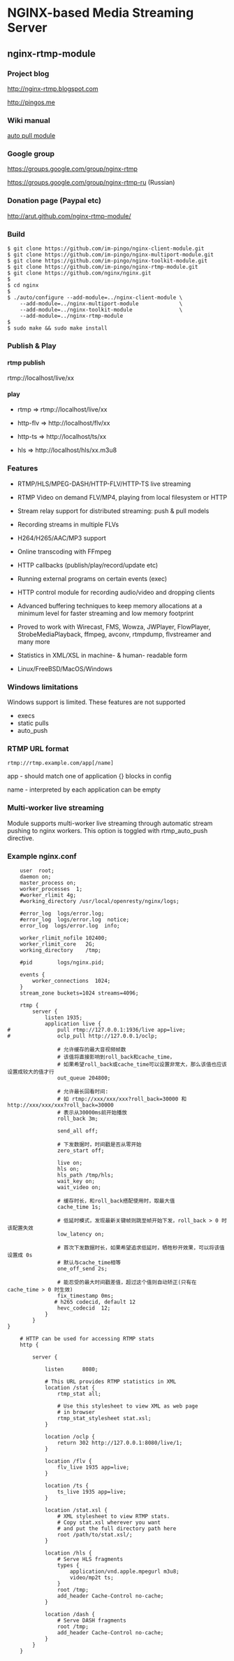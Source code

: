 # NGINX-based Media Streaming Server
## nginx-rtmp-module


### Project blog

  http://nginx-rtmp.blogspot.com

  http://pingos.me

### Wiki manual

  [auto pull module](./doc/ngx_rtmp_oclp_module.chs.md)

### Google group

  https://groups.google.com/group/nginx-rtmp

  https://groups.google.com/group/nginx-rtmp-ru (Russian)

### Donation page (Paypal etc)

  http://arut.github.com/nginx-rtmp-module/

### Build

```shell
$ git clone https://github.com/im-pingo/nginx-client-module.git
$ git clone https://github.com/im-pingo/nginx-multiport-module.git
$ git clone https://github.com/im-pingo/nginx-toolkit-module.git
$ git clone https://github.com/im-pingo/nginx-rtmp-module.git
$ git clone https://github.com/nginx/nginx.git
$
$ cd nginx
$
$ ./auto/configure --add-module=../nginx-client-module \
    --add-module=../nginx-multiport-module             \
    --add-module=../nginx-toolkit-module               \
    --add-module=../nginx-rtmp-module
$
$ sudo make && sudo make install
```
### Publish & Play

#### rtmp publish

rtmp://localhost/live/xx

#### play

* rtmp => rtmp://localhost/live/xx

* http-flv => http://localhost/flv/xx

* http-ts => http://localhost/ts/xx

* hls => http://localhost/hls/xx.m3u8


### Features

* RTMP/HLS/MPEG-DASH/HTTP-FLV/HTTP-TS live streaming

* RTMP Video on demand FLV/MP4,
  playing from local filesystem or HTTP

* Stream relay support for distributed
  streaming: push & pull models

* Recording streams in multiple FLVs

* H264/H265/AAC/MP3 support

* Online transcoding with FFmpeg

* HTTP callbacks (publish/play/record/update etc)

* Running external programs on certain events (exec)

* HTTP control module for recording audio/video and dropping clients

* Advanced buffering techniques
  to keep memory allocations at a minimum
  level for faster streaming and low
  memory footprint

* Proved to work with Wirecast, FMS, Wowza,
  JWPlayer, FlowPlayer, StrobeMediaPlayback,
  ffmpeg, avconv, rtmpdump, flvstreamer
  and many more

* Statistics in XML/XSL in machine- & human-
  readable form

* Linux/FreeBSD/MacOS/Windows

### Windows limitations

Windows support is limited. These features are not supported

* execs
* static pulls
* auto_push

### RTMP URL format

    rtmp://rtmp.example.com/app[/name]

app -  should match one of application {}
         blocks in config

name - interpreted by each application
         can be empty


### Multi-worker live streaming

Module supports multi-worker live
streaming through automatic stream pushing
to nginx workers. This option is toggled with
rtmp_auto_push directive.


### Example nginx.conf

```nginx
    user  root;
    daemon on;
    master_process on;
    worker_processes  1;
    #worker_rlimit 4g;
    #working_directory /usr/local/openresty/nginx/logs;

    #error_log  logs/error.log;
    #error_log  logs/error.log  notice;
    error_log  logs/error.log  info;

    worker_rlimit_nofile 102400;
    worker_rlimit_core   2G;
    working_directory    /tmp;

    #pid        logs/nginx.pid;

    events {
        worker_connections  1024;
    }
    stream_zone buckets=1024 streams=4096;

    rtmp {
        server {
            listen 1935;
            application live {
#               pull rtmp://127.0.0.1:1936/live app=live;
#               oclp_pull http://127.0.0.1/oclp;

                # 允许缓存的最大音视频帧数
                # 该值将直接影响到roll_back和cache_time，
                # 如果希望roll_back或cache_time可以设置非常大，那么该值也应该设置成较大的值才行
                out_queue 204800;

                # 允许最长回看时间:
                # 如 rtmp://xxx/xxx/xxx?roll_back=30000 和 http://xxx/xxx/xxx?roll_back=30000
                # 表示从30000ms前开始播放
                roll_back 3m;

                send_all off;

                # 下发数据时，时间戳是否从零开始
                zero_start off;

                live on;
                hls on;
                hls_path /tmp/hls;
                wait_key on;
                wait_video on;

                # 缓存时长，和roll_back搭配使用时，取最大值
                cache_time 1s;

                # 低延时模式，发现最新关键帧则跳至帧开始下发，roll_back > 0 时该配置失效
                low_latency on;

                # 首次下发数据时长，如果希望追求低延时，牺牲秒开效果，可以将该值设置成 0s
                # 默认与cache_time相等
                one_off_send 2s;

                # 能忍受的最大时间戳差值，超过这个值则自动矫正(只有在 cache_time > 0 时生效)
                fix_timestamp 0ms;
               # h265 codecid, default 12
                hevc_codecid  12;
            }
        }
}

    # HTTP can be used for accessing RTMP stats
    http {

        server {

            listen      8080;

            # This URL provides RTMP statistics in XML
            location /stat {
                rtmp_stat all;

                # Use this stylesheet to view XML as web page
                # in browser
                rtmp_stat_stylesheet stat.xsl;
            }

            location /oclp {
                return 302 http://127.0.0.1:8080/live/1;
            }

            location /flv {
                flv_live 1935 app=live;
            }

            location /ts {
                ts_live 1935 app=live;
            }

            location /stat.xsl {
                # XML stylesheet to view RTMP stats.
                # Copy stat.xsl wherever you want
                # and put the full directory path here
                root /path/to/stat.xsl/;
            }

            location /hls {
                # Serve HLS fragments
                types {
                    application/vnd.apple.mpegurl m3u8;
                    video/mp2t ts;
                }
                root /tmp;
                add_header Cache-Control no-cache;
            }

            location /dash {
                # Serve DASH fragments
                root /tmp;
                add_header Cache-Control no-cache;
            }
        }
    }

```
